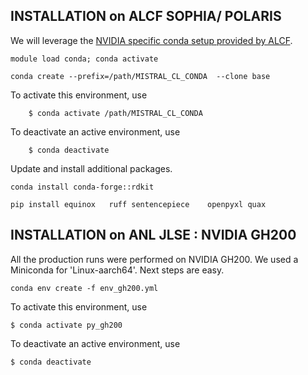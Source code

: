 ## INSTALLATION on ALCF SOPHIA/ POLARIS

We will leverage the [NVIDIA specific conda setup provided by ALCF](https://docs.alcf.anl.gov/polaris/data-science-workflows/frameworks/jax/). 

```
module load conda; conda activate

conda create --prefix=/path/MISTRAL_CL_CONDA  --clone base 
```


To activate this environment, use
```
    $ conda activate /path/MISTRAL_CL_CONDA
```

To deactivate an active environment, use
```
    $ conda deactivate
```

Update and install additional packages. 
```
conda install conda-forge::rdkit

pip install equinox   ruff sentencepiece    openpyxl quax 
```

## INSTALLATION on ANL JLSE : NVIDIA GH200
All the production runs were performed on NVIDIA GH200.  We used a Miniconda for 'Linux-aarch64'. Next steps are easy.  

```
conda env create -f env_gh200.yml 
```

To activate this environment, use
```
$ conda activate py_gh200
```
To deactivate an active environment, use
```
$ conda deactivate
```


